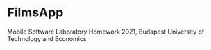 # FilmsApp
Mobile Software Laboratory Homework 2021, Budapest University of Technology and Economics
